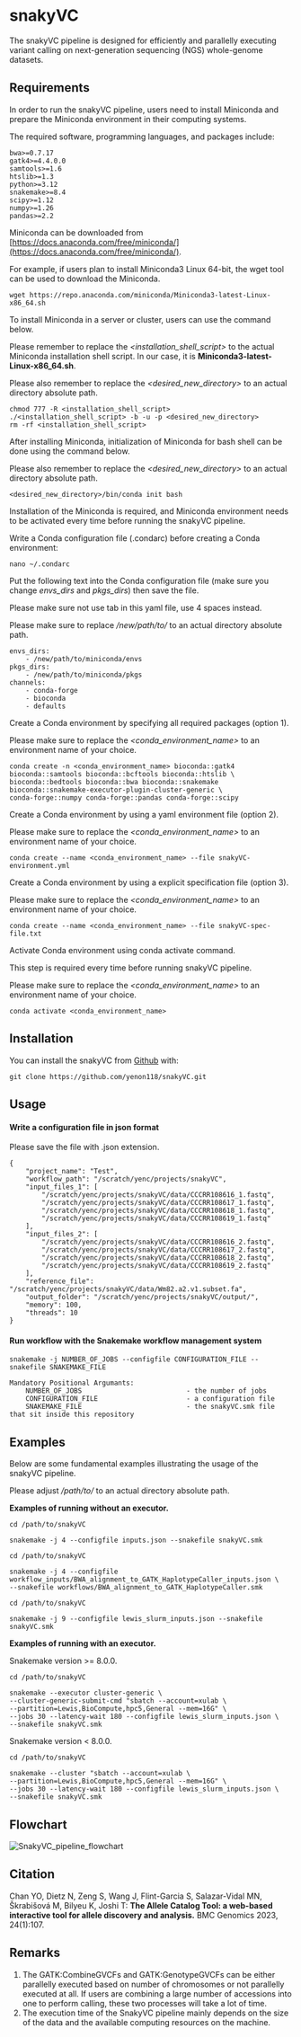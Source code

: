 # snakyVC

<!-- badges: start -->
<!-- badges: end -->

The snakyVC pipeline is designed for efficiently and parallelly executing variant calling on next-generation sequencing (NGS) whole-genome datasets.

## Requirements

In order to run the snakyVC pipeline, users need to install Miniconda and prepare the Miniconda environment in their computing systems.

The required software, programming languages, and packages include:

```
bwa>=0.7.17
gatk4>=4.4.0.0
samtools>=1.6
htslib>=1.3
python>=3.12
snakemake>=8.4
scipy>=1.12
numpy>=1.26
pandas>=2.2
```

Miniconda can be downloaded from [https://docs.anaconda.com/free/miniconda/](https://docs.anaconda.com/free/miniconda/).

For example, if users plan to install Miniconda3 Linux 64-bit, the wget tool can be used to download the Miniconda.

```
wget https://repo.anaconda.com/miniconda/Miniconda3-latest-Linux-x86_64.sh
```

To install Miniconda in a server or cluster, users can use the command below.

Please remember to replace the _<installation_shell_script>_ to the actual Miniconda installation shell script. In our case, it is **Miniconda3-latest-Linux-x86_64.sh**.

Please also remember to replace the _<desired_new_directory>_ to an actual directory absolute path.

```
chmod 777 -R <installation_shell_script>
./<installation_shell_script> -b -u -p <desired_new_directory>
rm -rf <installation_shell_script>
```

After installing Miniconda, initialization of Miniconda for bash shell can be done using the command below.

Please also remember to replace the _<desired_new_directory>_ to an actual directory absolute path.

```
<desired_new_directory>/bin/conda init bash
```

Installation of the Miniconda is required, and Miniconda environment needs to be activated every time before running the snakyVC pipeline.

Write a Conda configuration file (.condarc) before creating a Conda environment:

```
nano ~/.condarc
```

Put the following text into the Conda configuration file (make sure you change _envs_dirs_ and _pkgs_dirs_) then save the file.

Please make sure not use tab in this yaml file, use 4 spaces instead.

Please make sure to replace _/new/path/to/_ to an actual directory absolute path.

```
envs_dirs:
    - /new/path/to/miniconda/envs
pkgs_dirs:
    - /new/path/to/miniconda/pkgs
channels:
    - conda-forge
    - bioconda
    - defaults
```

Create a Conda environment by specifying all required packages (option 1).

Please make sure to replace the _<conda_environment_name>_ to an environment name of your choice.

```
conda create -n <conda_environment_name> bioconda::gatk4 bioconda::samtools bioconda::bcftools bioconda::htslib \
bioconda::bedtools bioconda::bwa bioconda::snakemake bioconda::snakemake-executor-plugin-cluster-generic \
conda-forge::numpy conda-forge::pandas conda-forge::scipy
```

Create a Conda environment by using a yaml environment file (option 2).

Please make sure to replace the _<conda_environment_name>_ to an environment name of your choice.

```
conda create --name <conda_environment_name> --file snakyVC-environment.yml
```

Create a Conda environment by using a explicit specification file (option 3).

Please make sure to replace the _<conda_environment_name>_ to an environment name of your choice.

```
conda create --name <conda_environment_name> --file snakyVC-spec-file.txt
```

Activate Conda environment using conda activate command. 

This step is required every time before running snakyVC pipeline.

Please make sure to replace the _<conda_environment_name>_ to an environment name of your choice.

```
conda activate <conda_environment_name>
```

## Installation

You can install the snakyVC from [Github](https://github.com/yenon118/snakyVC.git) with:

```
git clone https://github.com/yenon118/snakyVC.git
```

## Usage

#### Write a configuration file in json format

Please save the file with .json extension.

```
{
	"project_name": "Test",
	"workflow_path": "/scratch/yenc/projects/snakyVC",
	"input_files_1": [
		"/scratch/yenc/projects/snakyVC/data/CCCRR108616_1.fastq",
		"/scratch/yenc/projects/snakyVC/data/CCCRR108617_1.fastq",
		"/scratch/yenc/projects/snakyVC/data/CCCRR108618_1.fastq",
		"/scratch/yenc/projects/snakyVC/data/CCCRR108619_1.fastq"
	],
	"input_files_2": [
		"/scratch/yenc/projects/snakyVC/data/CCCRR108616_2.fastq",
		"/scratch/yenc/projects/snakyVC/data/CCCRR108617_2.fastq",
		"/scratch/yenc/projects/snakyVC/data/CCCRR108618_2.fastq",
		"/scratch/yenc/projects/snakyVC/data/CCCRR108619_2.fastq"
	],
	"reference_file": "/scratch/yenc/projects/snakyVC/data/Wm82.a2.v1.subset.fa",
	"output_folder": "/scratch/yenc/projects/snakyVC/output/",
	"memory": 100,
	"threads": 10
}
```

#### Run workflow with the Snakemake workflow management system

```
snakemake -j NUMBER_OF_JOBS --configfile CONFIGURATION_FILE --snakefile SNAKEMAKE_FILE

Mandatory Positional Argumants:
	NUMBER_OF_JOBS                          - the number of jobs
	CONFIGURATION_FILE                      - a configuration file
	SNAKEMAKE_FILE                          - the snakyVC.smk file that sit inside this repository
```

## Examples

Below are some fundamental examples illustrating the usage of the snakyVC pipeline.

Please adjust _/path/to/_ to an actual directory absolute path.

**Examples of running without an executor.**

```
cd /path/to/snakyVC

snakemake -j 4 --configfile inputs.json --snakefile snakyVC.smk
```

```
cd /path/to/snakyVC

snakemake -j 4 --configfile workflow_inputs/BWA_alignment_to_GATK_HaplotypeCaller_inputs.json \
--snakefile workflows/BWA_alignment_to_GATK_HaplotypeCaller.smk
```

```
cd /path/to/snakyVC

snakemake -j 9 --configfile lewis_slurm_inputs.json --snakefile snakyVC.smk
```

**Examples of running with an executor.**

Snakemake version >= 8.0.0.

```
cd /path/to/snakyVC

snakemake --executor cluster-generic \
--cluster-generic-submit-cmd "sbatch --account=xulab \
--partition=Lewis,BioCompute,hpc5,General --mem=16G" \
--jobs 30 --latency-wait 180 --configfile lewis_slurm_inputs.json \
--snakefile snakyVC.smk
```

Snakemake version < 8.0.0.

```
cd /path/to/snakyVC

snakemake --cluster "sbatch --account=xulab \
--partition=Lewis,BioCompute,hpc5,General --mem=16G" \
--jobs 30 --latency-wait 180 --configfile lewis_slurm_inputs.json \
--snakefile snakyVC.smk
```

## Flowchart

![SnakyVC_pipeline_flowchart](https://user-images.githubusercontent.com/22091525/210927434-b8a63da6-d635-4c25-9fca-155513ac1aab.png)

## Citation

Chan YO, Dietz N, Zeng S, Wang J, Flint-Garcia S, Salazar-Vidal MN, Škrabišová M, Bilyeu K, Joshi T: **The Allele Catalog Tool: a web-based interactive tool for allele discovery and analysis.** BMC Genomics 2023, 24(1):107.

## Remarks

1. The GATK:CombineGVCFs and GATK:GenotypeGVCFs can be either parallelly executed based on number of chromosomes or not parallelly executed at all. If users are combining a large number of accessions into one to perform calling, these two processes will take a lot of time.
2. The execution time of the SnakyVC pipeline mainly depends on the size of the data and the available computing resources on the machine.

